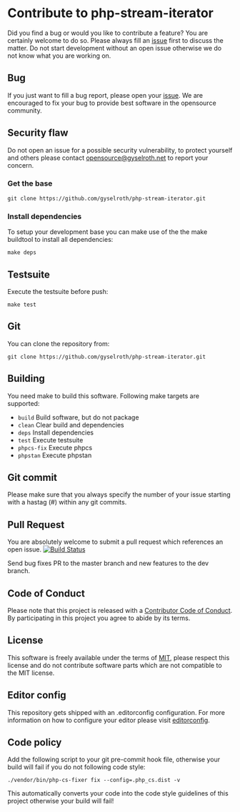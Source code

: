 # Contribute to php-stream-iterator
Did you find a bug or would you like to contribute a feature? You are certainly welcome to do so.
Please always fill an [issue](https://github.com/gyselroth/php-stream-iterator/issues/new) first to discuss the matter.
Do not start development without an open issue otherwise we do not know what you are working on. 

## Bug
If you just want to fill a bug report, please open your [issue](https://github.com/gyselroth/php-stream-iterator/issues/new).
We are encouraged to fix your bug to provide best software in the opensource community.

## Security flaw
Do not open an issue for a possible security vulnerability, to protect yourself and others please contact <opensource@gyselroth.net>
to report your concern.

### Get the base
```
git clone https://github.com/gyselroth/php-stream-iterator.git
```

### Install dependencies
To setup your development base you can make use of the the make buildtool to install all dependencies:
```
make deps 
```

## Testsuite
Execute the testsuite before push:
```
make test
```

## Git
You can clone the repository from:
```
git clone https://github.com/gyselroth/php-stream-iterator.git
```

## Building
You need make to build this software. Following make targets are supported:

* `build` Build software, but do not package
* `clean` Clear build and dependencies
* `deps` Install dependencies
* `test` Execute testsuite
* `phpcs-fix` Execute phpcs
* `phpstan` Execute phpstan

## Git commit 
Please make sure that you always specify the number of your issue starting with a hastag (#) within any git commits.

## Pull Request
You are absolutely welcome to submit a pull request which references an open issue.
[![Build Status](https://travis-ci.org/gyselroth/php-stream-iterator.svg)](https://travis-ci.org/gyselroth/php-stream-iterator)

Send bug fixes PR to the master branch and new features to the dev branch.

## Code of Conduct
Please note that this project is released with a [Contributor Code of Conduct](https://github.com/gyselroth/php-stream-iterator/CODE_OF_CONDUCT.md). By participating in this project you agree to abide by its terms.

## License
This software is freely available under the terms of [MIT](https://github.com/gyselroth/php-stream-iterator/LICENSE), please respect this license
and do not contribute software parts which are not compatible to the MIT license.

## Editor config
This repository gets shipped with an .editorconfig configuration. For more information on how to configure your editor please visit [editorconfig](https://github.com/editorconfig).

## Code policy
Add the following script to your git pre-commit hook file, otherwise your build will fail if you do not following code style:

```
./vendor/bin/php-cs-fixer fix --config=.php_cs.dist -v
```

This automatically converts your code into the code style guidelines of this project otherwise your build will fail!
